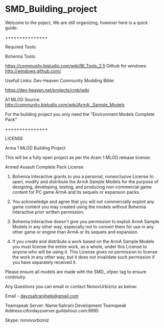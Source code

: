 SMD_Building_project
====================

Welcome to the poject, We are still organizing, however here is a quick guide:


+++++++++++++++

Required Tools:

Bohemia Tools:

https://community.bistudio.com/wiki/BI_Tools_2.5 Github for windows:
http://windows.github.com/

Usefull Links:
Dev-Heaven Community Modding Bible:

https://dev-heaven.net/projects/cmb/wiki

A1 MLOD Source:
http://community.bistudio.com/wiki/ArmA:_Sample_Models

For the building project you only need the "Environment Models Complete Pack"


+++++++++++++++

LICENSE

Arma 1 MLOD Building Project

This will be a fully open project as per the Aram 1 MLOD release license:

Armed Assault Complete Pack License

1) Bohemia Interactive grants to you a personal, nonexclusive License to open, modify and distribute the ArmA Sample Models for the purpose of designing, developing, testing, and producing non-commercial game content for PC game ArmA and its sequels or expansion packs.

2) You acknowledge and agree that you will not commercially exploit any game content you may created using the models without Bohemia Interactive prior written permission.

3) Bohemia Interactive doesn't give you permission to exploit ArmA Sample Models in any other way, especially not to convert them for use in any other game or engine than ArmA or its sequels and expansion.

4) If you create and distribute a work based on the ArmA Sample Models you must license the entire work, as a whole, under this License to anyone who will be using it. This License gives no permission to license the work in any other way, but it does not invalidate such permission if you have separately received it.


Please ensure all models are made with the SMD_ ofpec tag to ensure continuity.

Any Questions you can email or contact NonovUrbizniz as below:

Email - dayzsahranihelp@gmail.com 

Teamspeak Server:
Name:Sahrani Development Teamspeak
Address:cifordayzserver.guildshout.com:9995

Skype:
nonovurbizniz
